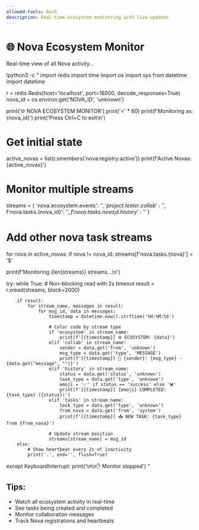 ```yaml
---
allowed-tools: Bash
description: Real-time ecosystem monitoring with live updates
---
```


# 🌐 Nova Ecosystem Monitor

Real-time view of all Nova activity...

!python3 -c "
import redis
import time
import os
import sys
from datetime import datetime

r = redis.Redis(host='localhost', port=18000, decode_responses=True)
nova_id = os.environ.get('NOVA_ID', 'unknown')

print('🌐 NOVA ECOSYSTEM MONITOR')
print('=' * 60)
print(f'Monitoring as: {nova_id}')
print('Press Ctrl+C to exit\n')

# Get initial state
active_novas = list(r.smembers('nova:registry:active'))
print(f'Active Novas: {active_novas}')

# Monitor multiple streams
streams = {
    'nova.ecosystem.events': '$',
    'project.tester.collab': '$',
    f'nova.tasks.{nova_id}': '$',
    f'nova.tasks.{nova_id}.history': '$'
}

# Add other nova task streams
for nova in active_novas:
    if nova != nova_id:
        streams[f'nova.tasks.{nova}'] = '$'

print(f'Monitoring {len(streams)} streams...\n')

try:
    while True:
        # Non-blocking read with 2s timeout
        result = r.xread(streams, block=2000)
        
        if result:
            for stream_name, messages in result:
                for msg_id, data in messages:
                    timestamp = datetime.now().strftime('%H:%M:%S')
                    
                    # Color code by stream type
                    if 'ecosystem' in stream_name:
                        print(f'[{timestamp}] 🌐 ECOSYSTEM: {data}')
                    elif 'collab' in stream_name:
                        sender = data.get('from', 'unknown')
                        msg_type = data.get('type', 'MESSAGE')
                        print(f'[{timestamp}] 💬 {sender}: {msg_type} - {data.get("message", "")}')
                    elif 'history' in stream_name:
                        status = data.get('status', 'unknown')
                        task_type = data.get('type', 'unknown')
                        emoji = '✅' if status == 'success' else '❌'
                        print(f'[{timestamp}] {emoji} COMPLETED: {task_type} ({status})')
                    elif 'tasks' in stream_name:
                        task_type = data.get('type', 'unknown')
                        from_nova = data.get('from', 'system')
                        print(f'[{timestamp}] 📥 NEW TASK: {task_type} from {from_nova}')
                    
                    # Update stream position
                    streams[stream_name] = msg_id
        else:
            # Show heartbeat every 2s of inactivity
            print('.', end='', flush=True)
            
except KeyboardInterrupt:
    print('\n\n✋ Monitor stopped')
"

## Tips:
- Watch all ecosystem activity in real-time
- See tasks being created and completed
- Monitor collaboration messages
- Track Nova registrations and heartbeats